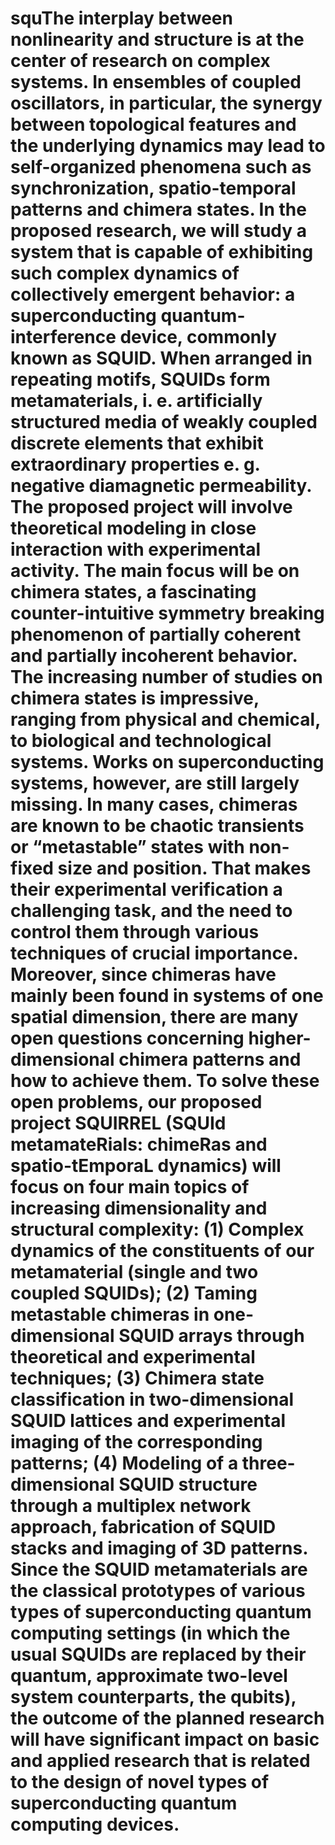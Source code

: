 # squThe interplay between nonlinearity and structure is at the center of research on complex systems. In ensembles of coupled oscillators, in particular, the synergy between topological features and the underlying dynamics may lead to self-organized phenomena such as synchronization, spatio-temporal patterns and chimera states. In the proposed research, we will study a system that is capable of exhibiting such complex dynamics of collectively emergent behavior: a superconducting quantum-interference device, commonly known as SQUID. When arranged in repeating motifs, SQUIDs form metamaterials, i. e. artificially structured media of weakly coupled discrete elements that exhibit extraordinary properties e. g. negative diamagnetic permeability. The proposed project will involve theoretical modeling in close interaction with experimental activity. The main focus will be on chimera states, a fascinating counter-intuitive symmetry breaking phenomenon of partially coherent and partially incoherent behavior. The increasing number of studies on chimera states is impressive, ranging from physical and chemical, to biological and technological systems. Works on superconducting systems, however, are still largely missing. In many cases, chimeras are known to be chaotic transients or “metastable” states with non-fixed size and position. That makes their experimental verification a challenging task, and the need to control them through various techniques of crucial importance. Moreover, since chimeras have mainly been found in systems of one spatial dimension, there are many open questions concerning higher-dimensional chimera patterns and how to achieve them. To solve these open problems, our proposed project SQUIRREL (SQUId metamateRials: chimeRas and spatio-tEmporaL dynamics) will focus on four main topics of increasing dimensionality and structural complexity: (1) Complex dynamics of the constituents of our metamaterial (single and two coupled SQUIDs); (2) Taming metastable chimeras in one-dimensional SQUID arrays through theoretical and experimental techniques; (3) Chimera state classification in two-dimensional SQUID lattices and experimental imaging of the corresponding patterns; (4) Modeling of a three-dimensional SQUID structure through a multiplex network approach, fabrication of SQUID stacks and imaging of 3D patterns. Since the SQUID metamaterials are the classical prototypes of various types of superconducting quantum computing settings (in which the usual SQUIDs are replaced by their quantum, approximate two-level system counterparts, the qubits), the outcome of the planned research will have significant impact on basic and applied research that is related to the design of novel types of superconducting quantum computing devices.
